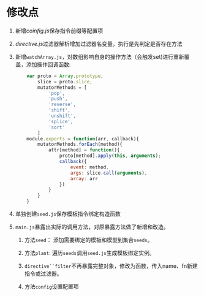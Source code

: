 #


# 修改点

1. 新增*coinfig.js*保存指令前缀等配置项
    
2. *directive.js*过滤器解析增加过滤器名变量，执行是先判定是否存在方法
     
3. 新增`watchArray.js`，对数组影响自身的操作方法（会触发set)进行重新覆盖，添加操作回调函数:
    
    ```javascript
        var proto = Array.prototype,
            slice = proto.slice,
            mutatorMethods = [
                'pop',
                'push',
                'reverse',
                'shift',
                'unshift',
                'splice',
                'sort'
            ]
        module.exports = function(arr, callback){
            mutatorMethods.forEach(method){
                attr[method] = function(){
                    proto[method].apply(this, arguments);
                    callback({
                        event: method,
                        args: slice.call(arguments),
                        array: arr
                    })
                }
            }
        }
    ```
    
4. 单独创建`seed.js`保存模板指令绑定构造函数

5. `main.js`暴露出实际的调用方法，对原暴露方法做了新增和改造。

    1. 方法`seed`： 添加需要绑定的模板和模型到集合`seeds`。
    
    2. 方法`plant`: 遍历`seeds`调用`seed.js`生成模板绑定实例。
    
    3. `directive``filter`不再暴露完整对象，修改为函数，传入name、fn新建指令或过滤器。
    
    4. 方法`config`设置配置项